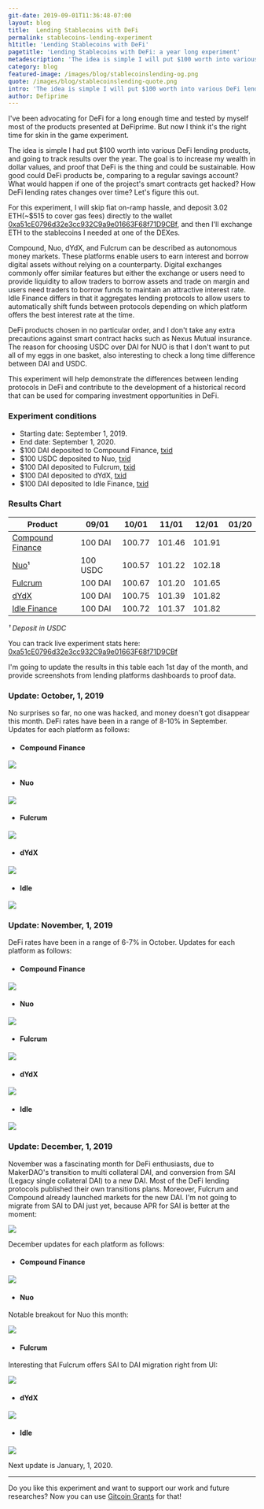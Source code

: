 ```yaml
---
git-date: 2019-09-01T11:36:48-07:00
layout: blog
title:  Lending Stablecoins with DeFi
permalink: stablecoins-lending-experiment
h1title: 'Lending Stablecoins with DeFi'
pagetitle: 'Lending Stablecoins with DeFi: a year long experiment'
metadescription: 'The idea is simple I will put $100 worth into various DeFi lending products, and going to track results over the year. '
category: blog
featured-image: /images/blog/stablecoinslending-og.png
quote: /images/blog/stablecoinslending-quote.png
intro: 'The idea is simple I will put $100 worth into various DeFi lending products, and going to track results over the year. '
author: Defiprime
---
```

I've been advocating for DeFi for a long enough time and tested by myself most of the products presented at DeFiprime. But now I think it's the right time for skin in the game experiment.  

The idea is simple I had put $100 worth into various DeFi lending products, and going to track results over the year.  The goal is to increase my wealth in dollar values, and proof that DeFi is the thing and could be sustainable. How good could DeFi products be, comparing to a regular savings account? What would happen if one of the project's smart contracts get hacked? How DeFi lending rates changes over time? Let's figure this out.

For this experiment, I will skip fiat on-ramp hassle, and deposit 3.02 ETH(~$515 to cover gas fees) directly to the wallet [0xa51cE0796d32e3cc932C9a9e01663F68f71D9CBf](https://portfolio.defiprime.com/holdings/0xa51ce0796d32e3cc932c9a9e01663f68f71d9cbf), and then I'll exchange ETH to the stablecoins I needed at one of the DEXes.

Compound, Nuo, dYdX, and Fulcrum can be described as autonomous money markets. These platforms enable users to earn interest and borrow digital assets without relying on a counterparty. Digital exchanges commonly offer similar features but either the exchange or users need to provide liquidity to allow traders to borrow assets and trade on margin and users need traders to borrow funds to maintain an attractive interest rate. Idle Finance differs in that it aggregates lending protocols to allow users to automatically shift funds between protocols depending on which platform offers the best interest rate at the time.

DeFi products chosen in no particular order, and I don't take any extra precautions against smart contract hacks such as Nexus Mutual insurance. The reason for choosing USDC over DAI for NUO is that I don't want to put all of my eggs in one basket, also interesting to check a long time difference between DAI and USDC.

This experiment will help demonstrate the differences between lending protocols in DeFi and contribute to the development of a historical record that can be used for comparing investment opportunities in DeFi.

### Experiment conditions
- Starting date: September 1, 2019.
- End date: September 1, 2020.
- $100 DAI deposited to Compound Finance, [txid](https://etherscan.io/tx/0x30842815abb2ebd65604e4600c5b8ea4a9f0ee674d5dc8bf7ea642ddbc7f6f7e)
- $100 USDC deposited to Nuo, [txid](https://etherscan.io/tx/0x146eee6c5e3e1e544f04a6dbb067a7949169817b9d4460b5cf06ae17b6cdb396)
- $100 DAI deposited to Fulcrum, [txid](https://etherscan.io/tx/0xa1a8173fc76218765aa6562d4fdf728779be6b060e85bf91c7e035e33d77e79d)
- $100 DAI deposited to dYdX, [txid](https://etherscan.io/tx/0xdc1fcc0f5942b1908ac69d958d17331354d47607d073e775cf7f388350e55624)
- $100 DAI deposited to Idle Finance, [txid](https://etherscan.io/tx/0x0798de84c469c5446c737859d81fef90c9861469be1a5354ebab52957a02b38a)

### Results Chart

| Product  | 09/01  | 10/01   | 11/01  | 12/01  | 01/20 |
|---|---|---|---|---|---|
| [Compound Finance](https://compound.finance/)  |  100 DAI | 100.77  | 101.46  | 101.91  |  |
| [Nuo](https://www.nuo.network/)¹ | 100 USDC | 100.57   | 101.22  | 102.18  |  |
| [Fulcrum](https://fulcrum.trade/#/)  | 100 DAI | 100.67  | 101.20  | 101.65 |  |
| [dYdX](http://trade.dydx.exchange)  | 100 DAI | 100.75  | 101.39  | 101.82  |  |
| [Idle Finance](https://idle.finance/)  | 100 DAI | 100.72  | 101.37  | 101.82  |  |

_¹ Deposit in USDC_

You can track live experiment stats here: [0xa51cE0796d32e3cc932C9a9e01663F68f71D9CBf](https://portfolio.defiprime.com/holdings/0xa51ce0796d32e3cc932c9a9e01663f68f71d9cbf)

I'm going to update the results in this table each 1st day of the month, and provide screenshots from lending platforms dashboards to proof data.

### Update: October, 1, 2019

No surprises so far, no one was hacked, and money doesn't got disappear this month. DeFi rates have been in a range of 8-10% in September. Updates for each platform as follows:

- #### Compound Finance

![](/images/blog/lendingexperiment/compound-10-01.png)

- #### Nuo

![](/images/blog/lendingexperiment/nuo-10-01.png)

- #### Fulcrum

![](/images/blog/lendingexperiment/fulcrum-10-01.png)

- #### dYdX

![](/images/blog/lendingexperiment/dYdX-10-01.png)

- #### Idle

![](/images/blog/lendingexperiment/Idle-10-01.png)

### Update: November, 1, 2019

DeFi rates have been in a range of 6-7% in October. Updates for each platform as follows:

- #### Compound Finance

![](/images/blog/lendingexperiment/compound-11-01.png)

- #### Nuo

![](/images/blog/lendingexperiment/nuo-11-01.png)

- #### Fulcrum

![](/images/blog/lendingexperiment/fulcrum-11-01.png)

- #### dYdX

![](/images/blog/lendingexperiment/dYdX-11-01.png)

- #### Idle

![](/images/blog/lendingexperiment/Idle-11-01.png)

### Update: December, 1, 2019

November was a fascinating month for DeFi enthusiasts, due to MakerDAO's transition to multi collateral DAI, and conversion from SAI (Legacy single collateral DAI) to a new DAI. Most of the DeFi lending protocols published their own transitions plans. Moreover, Fulcrum and Compound already launched markets for the new DAI. I'm not going to migrate from SAI to DAI just yet, because APR for SAI is better at the moment:

![](/images/blog/lendingexperiment/december-apr.png)

December updates for each platform as follows:

- #### Compound Finance

![](/images/blog/lendingexperiment/compound-12-01.png)

- #### Nuo

Notable breakout for Nuo this month:

![](/images/blog/lendingexperiment/nuo-12-01.png)

- #### Fulcrum

Interesting that Fulcrum offers SAI to DAI migration right from UI:

![](/images/blog/lendingexperiment/fulcrum-12-01.png)

- #### dYdX

![](/images/blog/lendingexperiment/dYdX-12-01.png)

- #### Idle

![](/images/blog/lendingexperiment/Idle-12-01.png)


Next update is January, 1, 2020.   

---

Do you like this experiment and want to support our work and future researches?
Now you can use [Gitcoin Grants](https://gitcoin.co/grants/139/defiprimecom) for that!  
